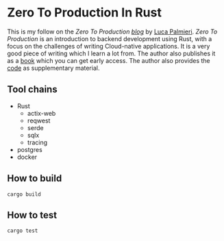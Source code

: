 # Zero To Production In Rust

This is my follow on the *Zero To Production [blog]* by [Luca Palmieri].
*Zero To Production* is an introduction to backend development using Rust,
with a focus on the challenges of writing Cloud-native applications.
It is a very good piece of writing which I learn a lot from.
The author also publishes it as a [book] which you can get early access.
The author also provides the [code] as supplementary material.

## Tool chains
* Rust
  * actix-web
  * reqwest
  * serde
  * sqlx
  * tracing
* postgres
* docker

## How to build

``` shell
cargo build
```

## How to test

``` shell
cargo test
```

[blog]: https://www.lpalmieri.com/posts/2020-05-24-zero-to-production-0-foreword/
[book]: https://zero2prod.com/
[code]: https://github.com/LukeMathWalker/zero-to-production
[Luca Palmieri]: https://www.lpalmieri.com/about
